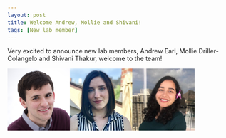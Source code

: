 ```yaml
---
layout: post
title: Welcome Andrew, Mollie and Shivani!
tags: [New lab member]
---
```


Very excited to announce new lab members, Andrew Earl, Mollie Driller-Colangelo and Shivani Thakur, welcome to the team!

<img alt="Andrew Earl" align="left" src="../media/people/AndrewEarl.jpg" width="140" height="140"/>
<img alt="Mollie Driller-Colangelo" align="left" src="../media/people/MollieDriller-Colangelo.jpg" width="140" height="140"/>
<img alt="Shivani Thakur" align="left" src="../media/people/ShivaniThakur.jpg" width="140" height="140"/>




<br><br>
<br><br>
<br><br>
<br><br>
